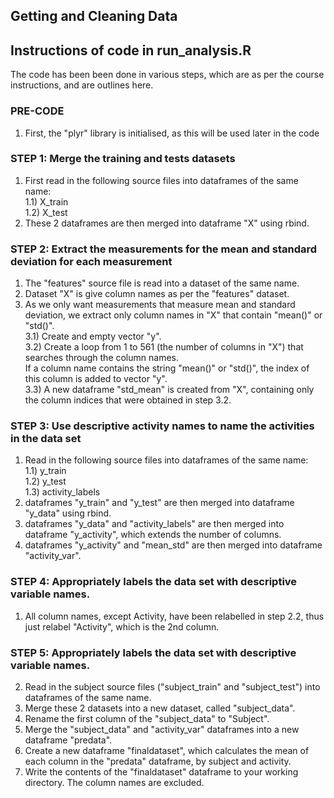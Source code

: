## Getting and Cleaning Data
## Instructions of code in run_analysis.R

The code has been been done in various steps, which are as per the course instructions, and are outlines here.

### PRE-CODE

1) First, the "plyr" library is initialised, as this will be used later in the code

### STEP 1: Merge the training and tests datasets

1)  First read in the following source files into dataframes of the same name: <br/>
1.1) 	X_train <br/>
1.2) 	X_test <br/>
2)  These 2 dataframes are then merged into dataframe "X" using rbind. <br/>

### STEP 2: Extract the measurements for the mean and standard deviation for each measurement

1) The "features" source file is read into a dataset of the same name. <br/>
2) Dataset "X" is give column names as per the "features" dataset. <br/>
3) As we only want measurements that measure mean and standard deviation, we extract only column names in "X" that contain "mean()" or "std()". <br/>
3.1) 	Create and empty vector "y". <br/>
3.2) 	Create a loop from 1 to 561 (the number of columns in "X") that searches through the column names. <br/>
		If a column name contains the string "mean()" or "std()", the index of this column is added to vector "y". <br/>
3.3) A new dataframe "std_mean" is created from "X", containing only the column indices that were obtained in step 3.2. <br/>

### STEP 3: Use descriptive activity names to name the activities in the data set

1) Read in the following source files into dataframes of the same name: <br/>
1.1) y_train <br/>
1.2) y_test <br/>
1.3) activity_labels <br/>
2) dataframes "y_train" and "y_test" are then merged into dataframe "y_data" using rbind. <br/>
3) dataframes "y_data" and "activity_labels" are then merged into dataframe "y_activity", which extends the number of columns. <br/>
4) dataframes "y_activity" and "mean_std" are then merged into  dataframe "activity_var". <br/>

### STEP 4: Appropriately labels the data set with descriptive variable names. <br/> 
1) All column names, except Activity, have been relabelled in step 2.2, thus just relabel "Activity", which is the 2nd column. <br/>

### STEP 5: Appropriately labels the data set with descriptive variable names. <br/> 
2) Read in the subject source files ("subject_train" and "subject_test") into dataframes of the same name. <br/>
3) Merge these 2 datasets into a new dataset, called "subject_data". <br/>
4) Rename the first column of the "subject_data" to "Subject". <br/>
5) Merge the "subject_data" and "activity_var" dataframes into a new dataframe "predata".
6) Create a new dataframe "finaldataset", which calculates the mean of each column in the "predata" dataframe, by subject and activity.
7) Write the contents of the "finaldataset" dataframe to your working directory. The column names are excluded.

